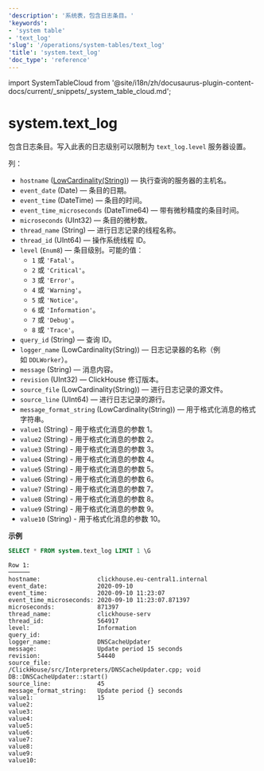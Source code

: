 ```yaml
---
'description': '系统表，包含日志条目。'
'keywords':
- 'system table'
- 'text_log'
'slug': '/operations/system-tables/text_log'
'title': 'system.text_log'
'doc_type': 'reference'
---
```


import SystemTableCloud from '@site/i18n/zh/docusaurus-plugin-content-docs/current/_snippets/_system_table_cloud.md';


# system.text_log

<SystemTableCloud/>

包含日志条目。写入此表的日志级别可以限制为 `text_log.level` 服务器设置。

列：

- `hostname` ([LowCardinality(String)](../../sql-reference/data-types/string.md)) — 执行查询的服务器的主机名。
- `event_date` (Date) — 条目的日期。
- `event_time` (DateTime) — 条目的时间。
- `event_time_microseconds` (DateTime64) — 带有微秒精度的条目时间。
- `microseconds` (UInt32) — 条目的微秒数。
- `thread_name` (String) — 进行日志记录的线程名称。
- `thread_id` (UInt64) — 操作系统线程 ID。
- `level` (`Enum8`) — 条目级别。可能的值：
  - `1` 或 `'Fatal'`。
  - `2` 或 `'Critical'`。
  - `3` 或 `'Error'`。
  - `4` 或 `'Warning'`。
  - `5` 或 `'Notice'`。
  - `6` 或 `'Information'`。
  - `7` 或 `'Debug'`。
  - `8` 或 `'Trace'`。
- `query_id` (String) — 查询 ID。
- `logger_name` (LowCardinality(String)) — 日志记录器的名称（例如 `DDLWorker`）。
- `message` (String) — 消息内容。
- `revision` (UInt32) — ClickHouse 修订版本。
- `source_file` (LowCardinality(String)) — 进行日志记录的源文件。
- `source_line` (UInt64) — 进行日志记录的源行。
- `message_format_string` (LowCardinality(String)) — 用于格式化消息的格式字符串。
- `value1` (String) - 用于格式化消息的参数 1。
- `value2` (String) - 用于格式化消息的参数 2。
- `value3` (String) - 用于格式化消息的参数 3。
- `value4` (String) - 用于格式化消息的参数 4。
- `value5` (String) - 用于格式化消息的参数 5。
- `value6` (String) - 用于格式化消息的参数 6。
- `value7` (String) - 用于格式化消息的参数 7。
- `value8` (String) - 用于格式化消息的参数 8。
- `value9` (String) - 用于格式化消息的参数 9。
- `value10` (String) - 用于格式化消息的参数 10。

**示例**

```sql
SELECT * FROM system.text_log LIMIT 1 \G
```

```text
Row 1:
──────
hostname:                clickhouse.eu-central1.internal
event_date:              2020-09-10
event_time:              2020-09-10 11:23:07
event_time_microseconds: 2020-09-10 11:23:07.871397
microseconds:            871397
thread_name:             clickhouse-serv
thread_id:               564917
level:                   Information
query_id:
logger_name:             DNSCacheUpdater
message:                 Update period 15 seconds
revision:                54440
source_file:             /ClickHouse/src/Interpreters/DNSCacheUpdater.cpp; void DB::DNSCacheUpdater::start()
source_line:             45
message_format_string:   Update period {} seconds
value1:                  15
value2:                  
value3:                  
value4:                  
value5:                  
value6:                  
value7:                  
value8:                  
value9:                  
value10:                  
```
